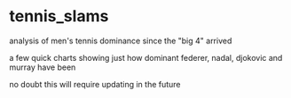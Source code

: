 # tennis_slams
analysis of men's tennis dominance since the "big 4" arrived

a few quick charts showing just how dominant federer, nadal, djokovic and murray have been

no doubt this will require updating in the future
